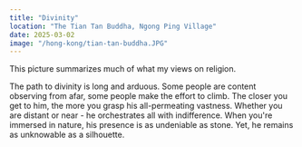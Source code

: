 ```yaml
---
title: "Divinity"
location: "The Tian Tan Buddha, Ngong Ping Village"
date: 2025-03-02
image: "/hong-kong/tian-tan-buddha.JPG"
---
```


This picture summarizes much of what my views on religion.

The path to divinity is long and arduous. Some people are content observing from afar, some people make the effort to climb. The closer you get to him, the more you grasp his all-permeating vastness. Whether you are distant or near - he orchestrates all with indifference. When you're immersed in nature, his presence is as undeniable as stone. Yet, he remains as unknowable as a silhouette.